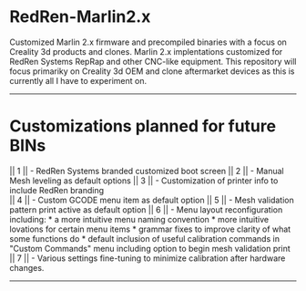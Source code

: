 # RedRen-Marlin2.x
Customized Marlin 2.x firmware and precompiled binaries with a focus on Creality 3d products and clones.
Marlin 2.x implentations customized for RedRen Systems RepRap and other CNC-like equipment.
This repository will focus primariky on Creality 3d OEM and clone aftermarket devices as this is currently all I have to experiment on. 

___________________________________________________________________________________________________________________________________________________________________
# Customizations planned for future BINs 

|| 1 || - RedRen Systems branded customized boot screen 
|| 2 || - Manual Mesh leveling as default options 
|| 3 || - Customization of printer info to include RedRen branding  
|| 4 || - Custom GCODE menu item as default option 
|| 5 || - Mesh validation pattern print active as default option 
|| 6 || - Menu layout reconfiguration including:
            * a more intuitive menu naming convention
            * more intuitive lovations for certain menu items
            * grammar fixes to improve clarity of what some functions do
            * default inclusion of useful calibration commands in "Custom Commands" menu including option to begin mesh validation print
|| 7 || - Various settings fine-tuning to minimize calibration after hardware changes. 

____________________________________________________________________________________________________________________________________________________________________
